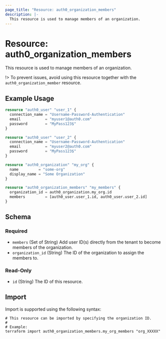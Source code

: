 ```yaml
---
page_title: "Resource: auth0_organization_members"
description: |-
  This resource is used to manage members of an organization.
---
```


# Resource: auth0_organization_members

This resource is used to manage members of an organization.

!> To prevent issues, avoid using this resource together with the `auth0_organization_member` resource.

## Example Usage

```terraform
resource "auth0_user" "user_1" {
  connection_name = "Username-Password-Authentication"
  email           = "myuser1@auth0.com"
  password        = "MyPass123$"
}

resource "auth0_user" "user_2" {
  connection_name = "Username-Password-Authentication"
  email           = "myuser2@auth0.com"
  password        = "MyPass123$"
}

resource "auth0_organization" "my_org" {
  name         = "some-org"
  display_name = "Some Organization"
}

resource "auth0_organization_members" "my_members" {
  organization_id = auth0_organization.my_org.id
  members         = [auth0_user.user_1.id, auth0_user.user_2.id]
}
```

<!-- schema generated by tfplugindocs -->
## Schema

### Required

- `members` (Set of String) Add user ID(s) directly from the tenant to become members of the organization.
- `organization_id` (String) The ID of the organization to assign the members to.

### Read-Only

- `id` (String) The ID of this resource.

## Import

Import is supported using the following syntax:

```shell
# This resource can be imported by specifying the organization ID.
#
# Example:
terraform import auth0_organization_members.my_org_members "org_XXXXX"
```
